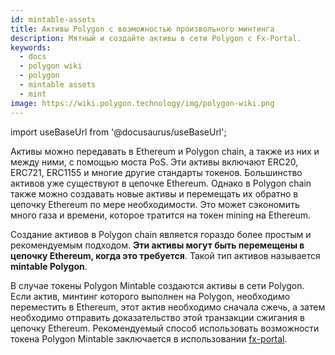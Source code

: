 ```yaml
---
id: mintable-assets
title: Активы Polygon с возможностью произвольного минтинга
description: Мятный и создайте активы в сети Polygon с Fx-Portal.
keywords:
  - docs
  - polygon wiki
  - polygon
  - mintable assets
  - mint
image: https://wiki.polygon.technology/img/polygon-wiki.png
---
```


import useBaseUrl from '@docusaurus/useBaseUrl';

Активы можно передавать в Ethereum и Polygon chain, а также из них и между ними, с помощью моста PoS. Эти активы включают ERC20, ERC721, ERC1155 и многие другие стандарты токенов. Большинство активов уже существуют в цепочке Ethereum. Однако в Polygon chain также можно создавать новые активы и перемещать их обратно в цепочку Ethereum по мере необходимости. Это может сэкономить много газа и времени, которое тратится на токен mining на Ethereum.

Создание активов в Polygon chain является гораздо более простым и рекомендуемым подходом. **Эти активы могут быть перемещены в цепочку Ethereum, когда это требуется**. Такой тип активов называется **mintable Polygon**.

В случае токены Polygon Mintable создаются активы в сети Polygon. Если актив, минтинг которого выполнен на Polygon, необходимо переместить в Ethereum, этот актив необходимо сначала сжечь, а затем необходимо отправить доказательство этой транзакции сжигания в цепочку Ethereum. Рекомендуемый способ использовать возможности токена Polygon Mintable заключается в использовании [fx-portal](/develop/l1-l2-communication/fx-portal.md).

